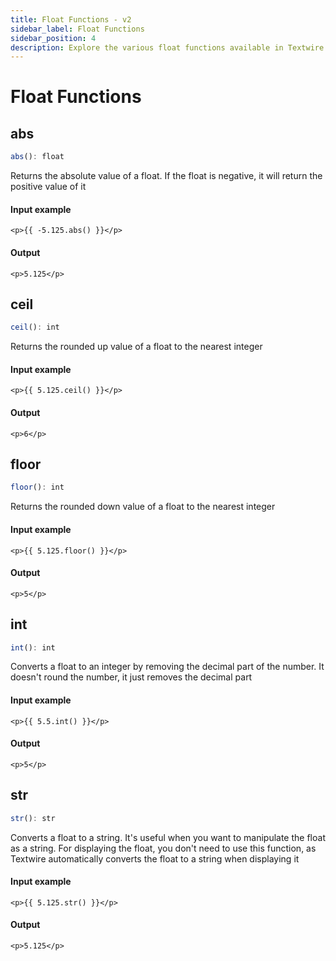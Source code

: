 ```yaml
---
title: Float Functions - v2
sidebar_label: Float Functions
sidebar_position: 4
description: Explore the various float functions available in Textwire
---
```


# Float Functions
## abs
```ts
abs(): float
```

Returns the absolute value of a float. If the float is negative, it will return the positive value of it

#### Input example
```textwire
<p>{{ -5.125.abs() }}</p>
```

#### Output
```textwire
<p>5.125</p>
```

## ceil
```ts
ceil(): int
```

Returns the rounded up value of a float to the nearest integer

#### Input example
```textwire
<p>{{ 5.125.ceil() }}</p>
```

#### Output
```textwire
<p>6</p>
```

## floor
```ts
floor(): int
```

Returns the rounded down value of a float to the nearest integer

#### Input example
```textwire
<p>{{ 5.125.floor() }}</p>
```

#### Output
```textwire
<p>5</p>
```

## int
```ts
int(): int
```

Converts a float to an integer by removing the decimal part of the number. It doesn't round the number, it just removes the decimal part

#### Input example
```textwire
<p>{{ 5.5.int() }}</p>
```

#### Output
```textwire
<p>5</p>
```

## str
```ts
str(): str
```

Converts a float to a string. It's useful when you want to manipulate the float as a string. For displaying the float, you don't need to use this function, as Textwire automatically converts the float to a string when displaying it

#### Input example
```textwire
<p>{{ 5.125.str() }}</p>
```

#### Output
```textwire
<p>5.125</p>
```